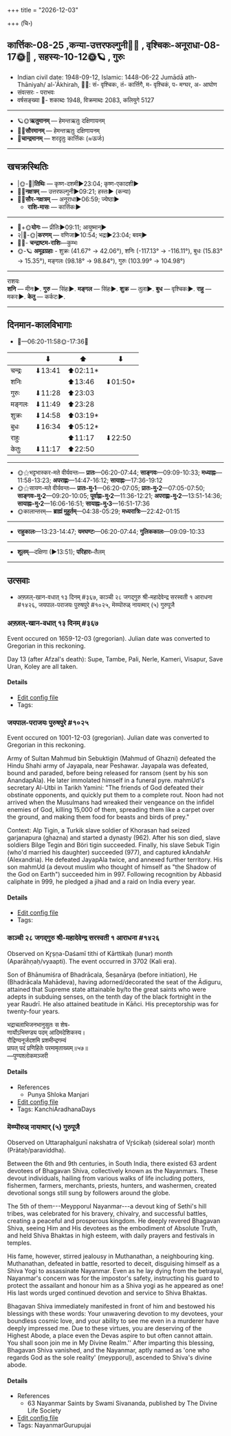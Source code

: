 +++
title = "2026-12-03"

+++
(चि॰)
## कार्त्तिकः-08-25  ,कन्या-उत्तरफल्गुनी🌛🌌  ,  वृश्चिकः-अनूराधा-08-17🌞🌌  ,  सहस्यः-10-12🌞🪐  , गुरुः
- Indian civil date: 1948-09-12, Islamic: 1448-06-22 Jumādā ath-Thāniyah/ al-ʾĀkhirah, 🌌🌞: सं- वृश्चिकः, तं- कार्त्तिगै, म- वृश्चिकं, प- मग्घर, अ- आघोण
- संवत्सरः - पराभवः
- वर्षसङ्ख्या 🌛- शकाब्दः 1948, विक्रमाब्दः 2083, कलियुगे 5127
___________________
- 🪐🌞**ऋतुमानम्** — हेमन्तऋतुः दक्षिणायनम्
- 🌌🌞**सौरमानम्** — हेमन्तऋतुः दक्षिणायनम्
- 🌛**चान्द्रमानम्** — शरदृतुः कार्त्तिकः (≈ऊर्जः)
___________________


## खचक्रस्थितिः
- |🌞-🌛|**तिथिः** — कृष्ण-दशमी►23:04; कृष्ण-एकादशी►  
- 🌌🌛**नक्षत्रम्** — उत्तरफल्गुनी►09:21; हस्तः► (कन्या)  
- 🌌🌞**सौर-नक्षत्रम्** — अनूराधा►06:59; ज्येष्ठा►  
  - **राशि-मासः** — कार्त्तिकः► 
___________________
- 🌛+🌞**योगः** — प्रीतिः►09:11; आयुष्मान्►  
- २|🌛-🌞|**करणम्** — वणिजा►10:54; भद्रा►23:04; बवम्►  
- 🌌🌛- **चन्द्राष्टम-राशिः**—कुम्भः  
- 🌞-🪐 **अमूढग्रहाः** - शुक्रः (41.67° → 42.06°), शनिः (-117.13° → -116.11°), बुधः (15.83° → 15.35°), मङ्गलः (98.18° → 98.84°), गुरुः (103.99° → 104.98°)
___________________
राशयः  
**शनि** — मीनः►. **गुरु** — सिंहः►. **मङ्गल** — सिंहः►. **शुक्र** — तुला►. **बुध** — वृश्चिकः►. **राहु** — मकरः►. **केतु** — कर्कटः►. 
___________________


## दिनमान-कालविभागाः
- 🌅—06:20-11:58🌞-17:36🌇  

|      |⬇     |⬆     |⬇     |
|------|-----|-----|------|
|चन्द्रः|⬇13:41 |⬆02:11*|     |
|शनिः   |     |⬆13:46 |⬇01:50*|
|गुरुः  |⬇11:28 |⬆23:03 |     |
|मङ्गलः |⬇11:49 |⬆23:28 |     |
|शुक्रः |⬇14:58 |⬆03:19*|     |
|बुधः   |⬇16:34 |⬆05:12*|     |
|राहुः  |     |⬆11:17 |⬇22:50 |
|केतुः  |⬇11:17 |⬆22:50 |     |
___________________
- 🌞⚝भट्टभास्कर-मते वीर्यवन्तः— **प्रातः**—06:20-07:44; **साङ्गवः**—09:09-10:33; **मध्याह्नः**—11:58-13:23; **अपराह्णः**—14:47-16:12; **सायाह्नः**—17:36-19:12  
- 🌞⚝सायण-मते वीर्यवन्तः— **प्रातः-मु॰1**—06:20-07:05; **प्रातः-मु॰2**—07:05-07:50; **साङ्गवः-मु॰2**—09:20-10:05; **पूर्वाह्णः-मु॰2**—11:36-12:21; **अपराह्णः-मु॰2**—13:51-14:36; **सायाह्नः-मु॰2**—16:06-16:51; **सायाह्नः-मु॰3**—16:51-17:36  
- 🌞कालान्तरम्— **ब्राह्मं मुहूर्तम्**—04:38-05:29; **मध्यरात्रिः**—22:42-01:15  
___________________
- **राहुकालः**—13:23-14:47; **यमघण्टः**—06:20-07:44; **गुलिककालः**—09:09-10:33  
___________________
- **शूलम्**—दक्षिणा (►13:51); **परिहारः**–तैलम्  
___________________

## उत्सवाः
- अफ़्ज़ल्-खान-वधात् १३ दिनम् #३६७, काञ्ची २८ जगद्गुरु श्री-महादेवेन्द्र सरस्वती १ आराधना #१४२६, जयपाल-पराजयः पुरुषपुरे #१०२५, मॆय्प्पॊरुळ् नायऩ्मार् (५) गुरुपूजै
### अफ़्ज़ल्-खान-वधात् १३ दिनम् #३६७

Event occured on 1659-12-03 (gregorian). Julian date was converted to Gregorian in this reckoning. 

Day 13 (after Afzal's death): Supe, Tambe, Pali, Nerle, Kameri, Visapur, Save Uran, Koley are all taken.

#### Details
- [Edit config file](https://github.com/jyotisham/adyatithi/blob/master/mahApuruSha/xatra-later/julian/day/11/23/afzal-khAna-vadhAt_13_dinam.toml)
- Tags: 


### जयपाल-पराजयः पुरुषपुरे #१०२५

Event occured on 1001-12-03 (gregorian). Julian date was converted to Gregorian in this reckoning. 

Army of Sultan Mahmud bin Sebuktigin (Mahmud of Ghazni) defeated the Hindu Shahi army of Jayapala, near Peshawar. Jayapala was defeated, bound and paraded, before being released for ransom (sent by his son AnandapAla). He later immolated himself in a funeral pyre. mahmUd's secretary Al-Utbi in Tarikh Yamini: "The friends of God defeated their obstinate opponents, and quickly put them to a complete rout. Noon had not arrived when the Musulmans had wreaked their vengeance on the infidel enemies of God, killing 15,000 of them, spreading them like a carpet over the ground, and making them food for beasts and birds of prey."

Context: Alp Tigin, a Turkik slave soldier of Khorasan had seized garjanapura (ghazna) and started a dynasty (962). After his son died, slave soldiers Bilge Tegin and Böri tigin succeeded. Finally, his slave Sebuk Tigin (who'd married his daughter) succeeded (977), and captured kAndahAr (Alexandria). He defeated JayapAla twice, and annexed further territory. His son mahmUd (a devout muslim who thought of himself as "the Shadow of the God on Earth") succeeded him in 997. Following recognition by Abbasid caliphate in 999, he pledged a jihad and a raid on India every year.

#### Details
- [Edit config file](https://github.com/jyotisham/adyatithi/blob/master/mahApuruSha/xatra-later/julian/day/11/27/jayapAla-parAjayaH_puruShapure.toml)
- Tags: 


### काञ्ची २८ जगद्गुरु श्री-महादेवेन्द्र सरस्वती १ आराधना #१४२६

Observed on Kr̥ṣṇa-Daśamī tithi of Kārttikaḥ (lunar) month (Aparāhṇaḥ/vyaapti). The event occurred in 3702 (Kali era).  


Son of Bhānumiśra of Bhadrācala, Śeṣanārya (before initiation), He (Bhadrācala Mahādeva), having adorned/decorated the seat of the Ādiguru, attained that Supreme state attainable by/to the great saints who were adepts in subduing senses, on the tenth day of the black fortnight in the year Raudrī. He also attained beatitude in Kāñci. His preceptorship was for twenty-four years.

भद्राचलाभिजनभानुसुतः स शेष-  
णार्योऽभिमण्ड्य पदम् आदिमदेशिकस्य।  
रौद्रिण्यनूर्जदशमि प्रशमीन्द्रगम्यं   
प्रापत् पदं प्रणिहितेः परमामृताख्यम्॥५७॥  
—पुण्यश्लोकमञ्जरी



#### Details
- References
  - Punya Shloka Manjari
- [Edit config file](https://github.com/jyotisham/adyatithi/blob/master/mahApuruSha/kAnchI-maTha/lunar_month/tithi/08/25/kAJcI_28_jagadguru_zrI~mahAdEvEndra_sarasvatI_1_ArAdhanA.toml)
- Tags: KanchiAradhanaDays


### मॆय्प्पॊरुळ् नायऩ्मार् (५) गुरुपूजै

Observed on Uttaraphalgunī nakshatra of Vr̥ścikaḥ (sidereal solar) month (Prātaḥ/paraviddha). 

Between the 6th and 9th centuries, in South India, there existed 63 ardent devotees of Bhagavan Shiva, collectively known as the Nayanmars. These devout individuals, hailing from various walks of life including potters, fishermen, farmers, merchants, priests, hunters, and washermen, created devotional songs still sung by followers around the globe.

The 5th of them---Meypporul Nayanmar---a devout king of Sethi's hill tribes, was celebrated for his bravery, chivalry, and successful battles, creating a peaceful and prosperous kingdom. He deeply revered Bhagavan Shiva, seeing Him and His devotees as the embodiment of Absolute Truth, and held Shiva Bhaktas in high esteem, with daily prayers and festivals in temples.

His fame, however, stirred jealousy in Muthanathan, a neighbouring king. Muthanathan, defeated in battle, resorted to deceit, disguising himself as a Shiva Yogi to assassinate Nayanmar. Even as he lay dying from the betrayal, Nayanmar's concern was for the impostor's safety, instructing his guard to protect the assailant and honour him as a Shiva yogi as he appeared as one! His last words urged continued devotion and service to Shiva Bhaktas.

Bhagavan Shiva immediately manifested in front of him and bestowed his blessings with these words: Your unwavering devotion to my devotees, your boundless cosmic love, and your ability to see me even in a murderer have deeply impressed me. Due to these virtues, you are deserving of the Highest Abode, a place even the Devas aspire to but often cannot attain. You shall soon join me in My Divine Realm.'' After imparting this blessing, Bhagavan Shiva vanished, and the Nayanmar, aptly named as 'one who regards God as the sole reality' (meypporuḷ), ascended to Shiva's divine abode.

#### Details
- References
  - 63 Nayanmar Saints by Swami Sivananda, published by The Divine Life Society
- [Edit config file](https://github.com/jyotisham/adyatithi/blob/master/mahApuruSha/nAyanmAr/sidereal_solar_month/nakshatra/08/12/meypporuL_nAyan2mAr_%285%29_gurupUjai.toml)
- Tags: NayanmarGurupujai


